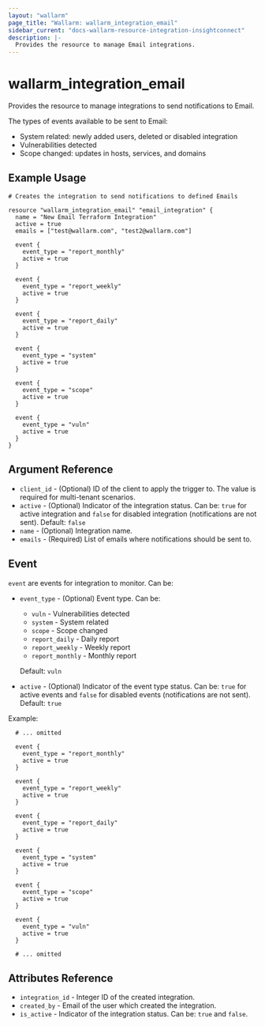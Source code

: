 ```yaml
---
layout: "wallarm"
page_title: "Wallarm: wallarm_integration_email"
sidebar_current: "docs-wallarm-resource-integration-insightconnect"
description: |-
  Provides the resource to manage Email integrations.
---
```


# wallarm_integration_email

Provides the resource to manage integrations to send notifications to Email.

The types of events available to be sent to Email:
- System related: newly added users, deleted or disabled integration
- Vulnerabilities detected
- Scope changed: updates in hosts, services, and domains

## Example Usage

```hcl
# Creates the integration to send notifications to defined Emails

resource "wallarm_integration_email" "email_integration" {
  name = "New Email Terraform Integration"
  active = true
  emails = ["test@wallarm.com", "test2@wallarm.com"]
  
  event {
    event_type = "report_monthly"
    active = true
  }
  
  event {
    event_type = "report_weekly"
    active = true
  }

  event {
    event_type = "report_daily"
    active = true
  }

  event {
    event_type = "system"
    active = true
  }

  event {
    event_type = "scope"
    active = true
  }
  
  event {
    event_type = "vuln"
    active = true
  }
}
```


## Argument Reference

* `client_id` - (Optional) ID of the client to apply the trigger to. The value is required for multi-tenant scenarios.
* `active` - (Optional) Indicator of the integration status. Can be: `true` for active integration and `false` for disabled integration (notifications are not sent). 
Default: `false`
* `name` - (Optional) Integration name.
* `emails` - (Required) List of emails where notifications should be sent to.

## Event

`event` are events for integration to monitor. Can be:

* `event_type` - (Optional) Event type. Can be:
  - `vuln` - Vulnerabilities detected
  - `system` - System related
  - `scope` - Scope changed
  - `report_daily` - Daily report
  - `report_weekly` - Weekly report
  - `report_monthly` - Monthly report

  Default: `vuln`
* `active` - (Optional) Indicator of the event type status. Can be: `true` for active events and `false` for disabled events (notifications are not sent). 
Default: `true`


Example:

```hcl
  # ... omitted

  event {
    event_type = "report_monthly"
    active = true
  }
  
  event {
    event_type = "report_weekly"
    active = true
  }

  event {
    event_type = "report_daily"
    active = true
  }

  event {
    event_type = "system"
    active = true
  }

  event {
    event_type = "scope"
    active = true
  }
  
  event {
    event_type = "vuln"
    active = true
  }

  # ... omitted
```

## Attributes Reference

* `integration_id` - Integer ID of the created integration.
* `created_by` - Email of the user which created the integration.
* `is_active` - Indicator of the integration status. Can be: `true` and `false`.

